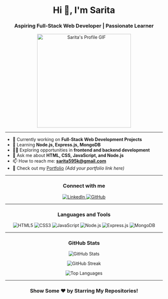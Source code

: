 <h1 align="center">Hi 👋, I'm Sarita</h1>
<h3 align="center">Aspiring Full-Stack Web Developer | Passionate Learner</h3>

<p align="center">
  <img src="https://github.com/user-attachments/assets/5ba6c083-3b51-4fb4-a2eb-9e849c2c9603" alt="Sarita's Profile GIF" style="width: 300px;">
</p>

---

- 🔭 Currently working on **Full-Stack Web Development Projects**
- 🌱 Learning **Node.js, Express.js, MongoDB**
- 👩‍💻 Exploring opportunities in **frontend and backend development**
- 💬 Ask me about **HTML, CSS, JavaScript, and Node.js**
- 📫 How to reach me: **[sarita595k@gmail.com](mailto:sarita595k@gmail.com)**
- 📝 Check out my [Portfolio](#) _(Add your portfolio link here)_

---

<h3 align="center">Connect with me</h3>
<p align="center">
  <a href="https://linkedin.com/in/sarita595k" target="_blank">
    <img src="https://img.shields.io/badge/LinkedIn-blue?logo=linkedin&style=for-the-badge" alt="LinkedIn">
  </a>
  <a href="https://github.com/sarita595k" target="_blank">
    <img src="https://img.shields.io/badge/GitHub-black?logo=github&style=for-the-badge" alt="GitHub">
  </a>
</p>

---

<h3 align="center">Languages and Tools</h3>
<p align="center">
  <img src="https://img.shields.io/badge/HTML5-orange?logo=html5&logoColor=white&style=for-the-badge" alt="HTML5">
  <img src="https://img.shields.io/badge/CSS3-blue?logo=css3&logoColor=white&style=for-the-badge" alt="CSS3">
  <img src="https://img.shields.io/badge/JavaScript-yellow?logo=javascript&logoColor=black&style=for-the-badge" alt="JavaScript">
  <img src="https://img.shields.io/badge/Node.js-green?logo=node.js&logoColor=white&style=for-the-badge" alt="Node.js">
  <img src="https://img.shields.io/badge/Express.js-gray?logo=express&logoColor=white&style=for-the-badge" alt="Express.js">
  <img src="https://img.shields.io/badge/MongoDB-green?logo=mongodb&logoColor=white&style=for-the-badge" alt="MongoDB">
</p>

---

<h3 align="center">GitHub Stats</h3>
<p align="center">
  <img src="https://github-readme-stats.vercel.app/api?username=sarita595k&show_icons=true&theme=radical" alt="GitHub Stats">
</p>
<p align="center">
  <img src="https://github-readme-streak-stats.herokuapp.com/?user=sarita595k&theme=radical" alt="GitHub Streak">
</p>
<p align="center">
  <img src="https://github-readme-stats.vercel.app/api/top-langs/?username=sarita595k&layout=compact&theme=radical" alt="Top Languages">
</p>

---

<h3 align="center">Show Some ❤️ by Starring My Repositories!</h3>
